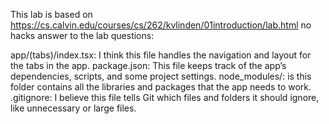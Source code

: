 This lab is based on https://cs.calvin.edu/courses/cs/262/kvlinden/01introduction/lab.html no hacks answer to the lab questions:

app/(tabs)/index.tsx: I think this file handles the navigation and layout for the tabs in the app. package.json: This file keeps track of the app’s dependencies, scripts, and some project settings. node_modules/: is this folder contains all the libraries and packages that the app needs to work. .gitignore: I believe this file tells Git which files and folders it should ignore, like unnecessary or large files.
